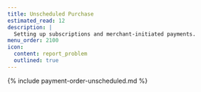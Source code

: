 ```yaml
---
title: Unscheduled Purchase
estimated_read: 12
description: |
  Setting up subscriptions and merchant-initiated payments.
menu_order: 2100
icon:
  content: report_problem
  outlined: true
---
```


{% include payment-order-unscheduled.md %}
